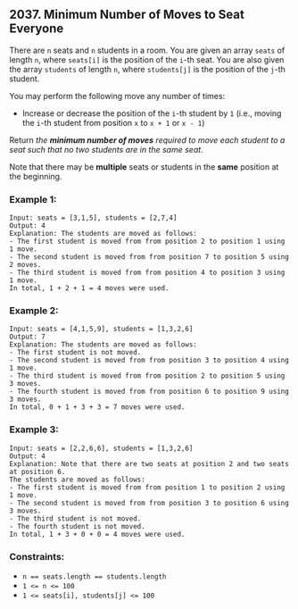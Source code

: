 ## 2037. Minimum Number of Moves to Seat Everyone

There are ```n``` seats and ```n``` students in a room. You are given an array ```seats``` of length ```n```, where ```seats[i]``` is the position of the ```i```-th seat. You are also given the array ```students``` of length ```n```, where ```students[j]``` is the position of the ```j```-th student.

You may perform the following move any number of times:

* Increase or decrease the position of the ```i```-th student by ```1``` (i.e., moving the ```i```-th student from position ```x``` to ```x + 1``` or ```x - 1```)

Return *the **minimum number of moves** required to move each student to a seat such that no two students are in the same seat*.

Note that there may be **multiple** seats or students in the **same** position at the beginning.

### Example 1:
```
Input: seats = [3,1,5], students = [2,7,4]
Output: 4
Explanation: The students are moved as follows:
- The first student is moved from from position 2 to position 1 using 1 move.
- The second student is moved from from position 7 to position 5 using 2 moves.
- The third student is moved from from position 4 to position 3 using 1 move.
In total, 1 + 2 + 1 = 4 moves were used.
```
### Example 2:
```
Input: seats = [4,1,5,9], students = [1,3,2,6]
Output: 7
Explanation: The students are moved as follows:
- The first student is not moved.
- The second student is moved from from position 3 to position 4 using 1 move.
- The third student is moved from from position 2 to position 5 using 3 moves.
- The fourth student is moved from from position 6 to position 9 using 3 moves.
In total, 0 + 1 + 3 + 3 = 7 moves were used.
```
### Example 3:
```
Input: seats = [2,2,6,6], students = [1,3,2,6]
Output: 4
Explanation: Note that there are two seats at position 2 and two seats at position 6.
The students are moved as follows:
- The first student is moved from from position 1 to position 2 using 1 move.
- The second student is moved from from position 3 to position 6 using 3 moves.
- The third student is not moved.
- The fourth student is not moved.
In total, 1 + 3 + 0 + 0 = 4 moves were used.
```

### Constraints:

* ```n == seats.length == students.length```
* ```1 <= n <= 100```
* ```1 <= seats[i], students[j] <= 100```